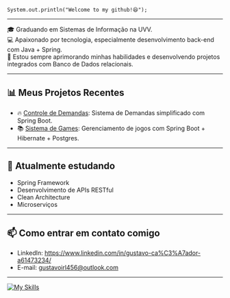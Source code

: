 
`System.out.println("Welcome to my github!😆");`

---

🎓 Graduando em Sistemas de Informação na UVV.  
💻 Apaixonado por tecnologia, especialmente desenvolvimento back-end com Java + Spring.  
🚀 Estou sempre aprimorando minhas habilidades e desenvolvendo projetos integrados com Banco de Dados relacionais.

---

## 📊 Meus Projetos Recentes
- 🔥 [Controle de Demandas](https://github.com/gustavo-cacador/controle-demandas): Sistema de Demandas simplificado com Spring Boot.  
- 📚 [Sistema de Games](https://github.com/gustavo-cacador/gamelist): Gerenciamento de jogos com Spring Boot + Hibernate + Postgres.

---

## 🌱 Atualmente estudando
- Spring Framework
- Desenvolvimento de APIs RESTful  
- Clean Architecture  
- Microserviços

---

## 📫 Como entrar em contato comigo
- LinkedIn: https://www.linkedin.com/in/gustavo-ca%C3%A7ador-a61473234/  
- E-mail: gustavoirl456@outlook.com

---

[![My Skills](https://skillicons.dev/icons?i=java,spring,postman,docker,postgres,mysql,idea,git)](https://skillicons.dev)

